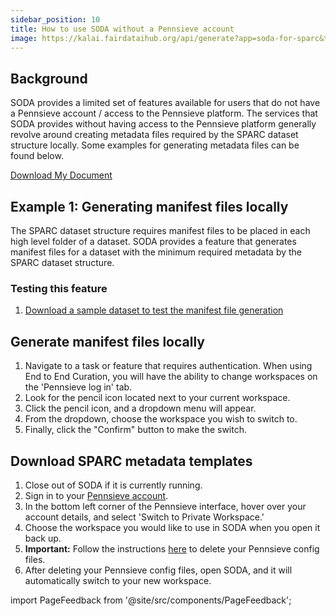 ```yaml
---
sidebar_position: 10
title: How to use SODA without a Pennsieve account
image: https://kalai.fairdataihub.org/api/generate?app=soda-for-sparc&title=How%20to%20Use%2FSwitch%20Workspaces&description=%27How%20to%27%20SPARC%20series&org=fairdataihub
---
```


## Background

SODA provides a limited set of features available for users that do not have a Pennsieve account / access to the Pennsieve platform.
The services that SODA provides without having access to the Pennsieve platform generally revolve around creating metadata
files required by the SPARC dataset structure locally. Some examples for generating metadata files can be found below.

[Download My Document](../../static/test-dataset.zip)

## Example 1: Generating manifest files locally

The SPARC dataset structure requires manifest files to be placed in each high level folder of a dataset. SODA provides a feature that generates manifest files for a dataset
with the minimum required metadata by the SPARC dataset structure.

### Testing this feature

1. [Download a sample dataset to test the manifest file generation ](../../static/test-dataset.zip)

## Generate manifest files locally

1. Navigate to a task or feature that requires authentication. When using End to End Curation, you will have the ability to change workspaces on the 'Pennsieve log in' tab.
2. Look for the pencil icon located next to your current workspace.
3. Click the pencil icon, and a dropdown menu will appear.
4. From the dropdown, choose the workspace you wish to switch to.
5. Finally, click the "Confirm" button to make the switch.

## Download SPARC metadata templates

1. Close out of SODA if it is currently running.
2. Sign in to your [Pennsieve account](https://app.pennsieve.io/).
3. In the bottom left corner of the Pennsieve interface, hover over your account details, and select 'Switch to Private Workspace.'
4. Choose the workspace you would like to use in SODA when you open it back up.
5. **Important:** Follow the instructions [here](../common-errors/deleting-pennsieve-config-files) to delete your Pennsieve config files.
6. After deleting your Pennsieve config files, open SODA, and it will automatically switch to your new workspace.

import PageFeedback from '@site/src/components/PageFeedback';

<PageFeedback />
